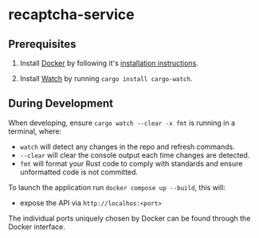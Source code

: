# recaptcha-service

## Prerequisites

1. Install [Docker](https://www.docker.com/) by following it's [installation instructions](https://www.docker.com/products/docker-desktop/).

2. Install [Watch](https://watchexec.github.io/#cargo-watch) by running `cargo install cargo-watch`.

## During Development

When developing, ensure `cargo watch --clear -x fmt` is running in a terminal, where:
- `watch` will detect any changes in the repo and refresh commands.
- `--clear` will clear the console output each time changes are detected.
- `fmt` will format your Rust code to comply with standards and ensure unformatted code is not committed.

To launch the application run `docker compose up --build`, this will:
- expose the API via `http://localhos:<port>`

The individual ports uniquely chosen by Docker can be found through the Docker interface.
